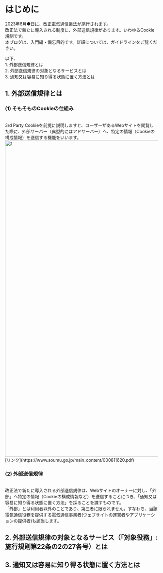 # はじめに
2023年6月●日に、改正電気通信業法が施行されます。<br>
改正法で新たに導入される制度に、外部送信規律があります。いわゆるCookie規制です。<br>
本ブログは、入門編・備忘目的です。詳細については、ガイドラインをご覧ください。

以下、
<br>1. 外部送信規律とは
<br>2. 外部送信規律の対象となるサービスとは
<br>3. 通知又は容易に知り得る状態に置く方法とは


## 1. 外部送信規律とは
### (1) そもそものCookieの仕組み

<br>
3rd Party Cookieを前提に説明しますと、ユーザーがあるWebサイトを閲覧した際に、外部サーバー（典型的にはアドサーバー）へ、特定の情報（Cookieの構成情報）を送信する機能をいいます。
<img width="1042" alt="1" src="https://user-images.githubusercontent.com/32214011/219856378-92ac74f7-b5bf-4b70-be72-44f9cae54078.png">
[リンク](https://www.soumu.go.jp/main_content/000811620.pdf)


### (2) 外部送信規律
<br>
改正法で新たに導入される外部送信規律は、Webサイトのオーナーに対し、「外部」へ特定の情報（Cookieの構成情報など）を送信することにつき、「通知又は容易に知り得る状態に置く方法」を採ることを課すものです。
<br>
「外部」とは利用者以外のことであり、第三者に限られません。すなわち、当該電気通信役務を提供する電気通信事業者(ウェブサイトの運営者やアプリケーションの提供者)も該当します。


## 2. 外部送信規律の対象となるサービス（「対象役務」:施行規則第22条の2の27各号）とは


## 3. 通知又は容易に知り得る状態に置く方法とは

